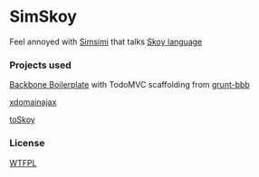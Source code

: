 SimSkoy
=======

Feel annoyed with [Simsimi](http://simsimi.com) that talks [Skoy language](http://github.com/narze/toskoy)

### Projects used

[Backbone Boilerplate](https://github.com/tbranyen/backbone-boilerplate) with TodoMVC scaffolding from [grunt-bbb](https://github.com/backbone-boilerplate/grunt-bbb)

[xdomainajax](https://github.com/padolsey/jQuery-Plugins/tree/master/cross-domain-ajax/)

[toSkoy](https://github.com/narze/toskoy)

### License

[WTFPL](http://sam.zoy.org/wtfpl/)